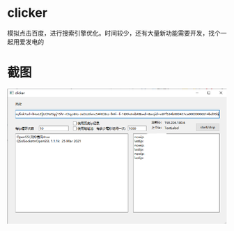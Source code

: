 # clicker
模拟点击百度，进行搜索引擎优化。时间较少，还有大量新功能需要开发，找个一起用爱发电的
# 截图
 ![Image text](https://raw.githubusercontent.com/cryyin/clicker/master/%E5%B1%8F%E5%B9%95%E6%88%AA%E5%9B%BE%202021-09-24%20165836.png?token=AJZUJYJCN75QFJOSU4774W3BJWJ3O)
